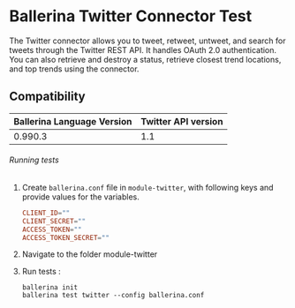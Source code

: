 # Ballerina Twitter Connector Test

The Twitter connector allows you to tweet, retweet, untweet, and search for tweets through the Twitter REST API.
It handles OAuth 2.0 authentication. You can also retrieve and destroy a status, retrieve closest trend locations,
and top trends using the connector.

## Compatibility
| Ballerina Language Version | Twitter API version  |
| -------------------------- | -------------------- |
| 0.990.3                    | 1.1                  |


###### Running tests

1. Create `ballerina.conf` file in `module-twitter`, with following keys and provide values for the variables.
    
    ```.conf
    CLIENT_ID=""
    CLIENT_SECRET=""
    ACCESS_TOKEN=""
    ACCESS_TOKEN_SECRET=""
    ```
2. Navigate to the folder module-twitter

3. Run tests :

    ```ballerina
    ballerina init
    ballerina test twitter --config ballerina.conf
    ```
